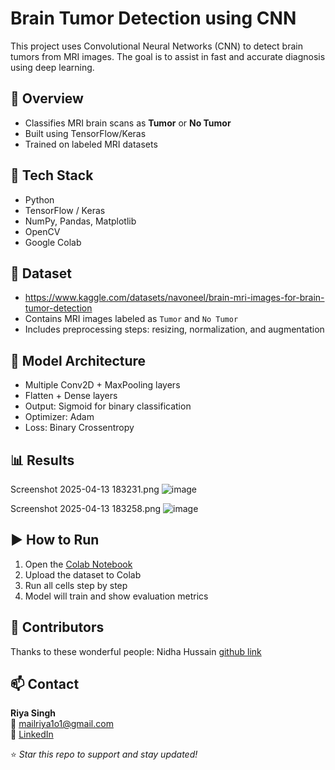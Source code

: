 # Brain Tumor Detection using CNN

This project uses Convolutional Neural Networks (CNN) to detect brain tumors from MRI images. The goal is to assist in fast and accurate diagnosis using deep learning.

## 🧠 Overview
- Classifies MRI brain scans as **Tumor** or **No Tumor**
- Built using TensorFlow/Keras
- Trained on labeled MRI datasets

## 🔧 Tech Stack
- Python
- TensorFlow / Keras
- NumPy, Pandas, Matplotlib
- OpenCV
- Google Colab

## 📁 Dataset
- https://www.kaggle.com/datasets/navoneel/brain-mri-images-for-brain-tumor-detection
- Contains MRI images labeled as `Tumor` and `No Tumor`
- Includes preprocessing steps: resizing, normalization, and augmentation

## 🧱 Model Architecture
- Multiple Conv2D + MaxPooling layers
- Flatten + Dense layers
- Output: Sigmoid for binary classification
- Optimizer: Adam
- Loss: Binary Crossentropy

## 📊 Results
Screenshot 2025-04-13 183231.png
![image](https://github.com/user-attachments/assets/f880387f-5d1a-4daa-a45e-94ee05b15eee)

Screenshot 2025-04-13 183258.png
![image](https://github.com/user-attachments/assets/5d4e65c0-f381-41a5-805a-688f9b7e4667)

## ▶️ How to Run
1. Open the [Colab Notebook](https://colab.research.google.com/drive/1etk6n3h0Jpa6A10AVFFrXn2lEe9H8SHC#scrollTo=R2UvH8_Fw2hW)
2. Upload the dataset to Colab
3. Run all cells step by step
4. Model will train and show evaluation metrics

## 👥 Contributors

Thanks to these wonderful people:
Nidha Hussain  [github link](https://github.com/NidhaHussain) 


## 📫 Contact

**Riya Singh**  
📧 mailriya1o1@gmail.com  
🔗 [LinkedIn](https://linkedin.com/in/riya1o1)

⭐ *Star this repo to support and stay updated!*

